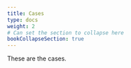 ```yaml
---
title: Cases
type: docs
weight: 2
# Can set the section to collapse here
bookCollapseSection: true
---
```


These are the cases.